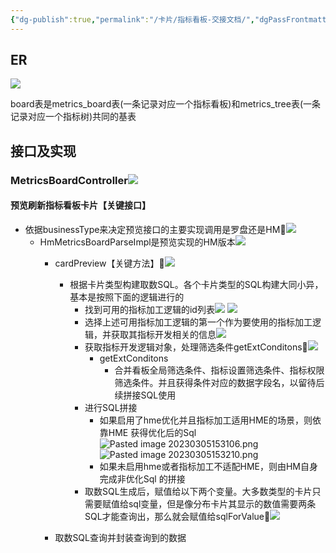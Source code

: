 ```yaml
---
{"dg-publish":true,"permalink":"/卡片/指标看板-交接文档/","dgPassFrontmatter":true}
---
```


## ER

![](https://wdcdn.qpic.cn/MTY4ODg1NTc1NzI3MDY1Mg_71534_VJK1KfQCrL_26iez_1675154031?w=2498&h=664)

board表是metrics_board表(一条记录对应一个指标看板)和metrics_tree表(一条记录对应一个指标树)共同的基表

## 接口及实现

### MetricsBoardController![](https://wdcdn.qpic.cn/MTY4ODg1NTc1NzI3MDY1Mg_728880_tEVkW5jbxgdaFYqn_1675154300?w=765&h=682)

#### 预览刷新指标看板卡片【关键接口】

* 依据businessType来决定预览接口的主要实现调用是罗盘还是HM![](https://wdcdn.qpic.cn/MTY4ODg1NTc1NzI3MDY1Mg_689812_2jtiX4SSaiXI0ZQS_1675306055?w=1393&h=743)
	* HmMetricsBoardParseImpl是预览实现的HM版本![](https://wdcdn.qpic.cn/MTY4ODg1NTc1NzI3MDY1Mg_946688_hEuOz3avDrE1UqIE_1675321662?w=1356&h=652)
		* cardPreview【关键方法】![](https://wdcdn.qpic.cn/MTY4ODg1NTc1NzI3MDY1Mg_352040_vGBL9fqO2fFEmU0d_1675322346?w=1580&h=627)
			* 根据卡片类型构建取数SQL。各个卡片类型的SQL构建大同小异，基本是按照下面的逻辑进行的
				* 找到可用的指标加工逻辑的id列表![](https://wdcdn.qpic.cn/MTY4ODg1NTc1NzI3MDY1Mg_616995_6faHX_SUGuBHK38s_1675324398?w=1514&h=340)
				![](https://wdcdn.qpic.cn/MTY4ODg1NTc1NzI3MDY1Mg_55607_taTB4lfwWjXl2Puq_1675324660?w=1403&h=890)
				* 选择上述可用指标加工逻辑的第一个作为要使用的指标加工逻辑，并获取其指标开发相关的信息![](https://wdcdn.qpic.cn/MTY4ODg1NTc1NzI3MDY1Mg_680329_pOgExSVSmjNMvwYn_1675324760?w=1426&h=230)
				* 获取指标开发逻辑对象，处理筛选条件getExtConditons![](https://wdcdn.qpic.cn/MTY4ODg1NTc1NzI3MDY1Mg_810523_atL23QqcGEK3kotW_1675325054?w=1168&h=199)
					* getExtConditons 
						* 合并看板全局筛选条件、指标设置筛选条件、指标权限筛选条件。并且获得条件对应的数据字段名，以留待后续拼接SQL使用 
				* 进行SQL拼接
					* 如果启用了hme优化并且指标加工适用HME的场景，则依靠HME 获得优化后的Sql 
					  ![Pasted image 20230305153106.png](/img/user/Logseq%E5%85%83%E9%97%AE%E9%A2%98%E5%BA%93/assets/Pasted%20image%2020230305153106.png)
					![Pasted image 20230305153210.png](/img/user/Logseq%E5%85%83%E9%97%AE%E9%A2%98%E5%BA%93/assets/Pasted%20image%2020230305153210.png)
					* 如果未启用hme或者指标加工不适配HME，则由HM自身完成非优化Sql 的拼接 
				* 取数SQL生成后，赋值给以下两个变量。大多数类型的卡片只需要赋值给sql变量，但是像分布卡片其显示的数值需要两条SQL才能查询出，那么就会赋值给sqlForValue![](https://wdcdn.qpic.cn/MTY4ODg1NTc1NzI3MDY1Mg_820695_nzGtg-GTgj8iTRwq_1675322578?w=1537&h=848)

		* 取数SQL查询并封装查询到的数据
